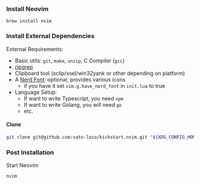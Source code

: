 ### Install Neovim
`brew install nvim`

### Install External Dependencies

External Requirements:
- Basic utils: `git`, `make`, `unzip`, C Compiler (`gcc`)
- [ripgrep](https://github.com/BurntSushi/ripgrep#installation)
- Clipboard tool (xclip/xsel/win32yank or other depending on platform)
- A [Nerd Font](https://www.nerdfonts.com/): optional, provides various icons
  - if you have it set `vim.g.have_nerd_font` in `init.lua` to true
- Language Setup:
  - If want to write Typescript, you need `npm`
  - If want to write Golang, you will need `go`
  - etc.

#### Clone
```sh
git clone git@github.com:vato-loco/kickstart.nvim.git "${XDG_CONFIG_HOME:-$HOME/.config}"/nvim
```

### Post Installation

Start Neovim

```sh
nvim
```

